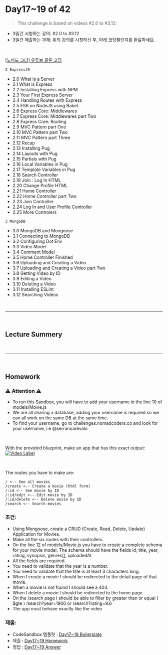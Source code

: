 
# Day17~19 of 42

> This challenge is based on videos #2.0 to #3.12:

- 3일간 시청하는 강의: #2.0 to #3.12
- 3일간 제출하는 과제: 위의 강의를 시청하신 후, 아래 코딩챌린지를 완료하세요.

<br/>

[[노마드 코더] 유튜브 클론 코딩](https://academy.nomadcoders.co/courses/enrolled/435438)

`2 ExpressJS`
- 2.0 What is a Server 
- 2.1 What is Express 
- 2.2 Installing Express with NPM 
- 2.3 Your First Express Server 
- 2.4 Handling Routes with Express 
- 2.5 ES6 on NodeJS using Babel 
- 2.6 Express Core: Middlewares 
- 2.7 Express Core: Middlewares part Two 
- 2.8 Express Core: Routing 
- 2.9 MVC Pattern part One 
- 2.10 MVC Pattern part Two 
- 2.11 MVC Pattern part Three 
- 2.12 Recap 
- 2.13 Installing Pug 
- 2.14 Layouts with Pug 
- 2.15 Partials with Pug 
- 2.16 Local Variables in Pug 
- 2.17 Template Variables in Pug 
- 2.18 Search Controller 
- 2.19 Join : Log In HTML 
- 2.20 Change Profile HTML 
- 2.21 Home Controller 
- 2.22 Home Controller part Two 
- 2.23 Join Controller 
- 2.24 Log In and User Profile Controller 
- 2.25 More Controlers 
 
`3 MongoDB`
- 3.0 MongoDB and Mongoose 
- 3.1 Connecting to MongoDB 
- 3.2 Configuring Dot Env 
- 3.3 Video Model 
- 3.4 Comment Model 
- 3.5 Home Controller Finished 
- 3.6 Uploading and Creating a Video 
- 3.7 Uploading and Creating a Video part Two 
- 3.8 Getting Video by ID 
- 3.9 Editing a Video 
- 3.10 Deleting a Video 
- 3.11 Installing ESLint 
- 3.12 Searching Videos 
 

<br/>

---

<br/>

## Lecture Summery

<br/>

---

<br/>

## Homework 

### ⚠️ Attention ⚠️
- To run this Sandbox, you will have to add your username in the line 10 of models/Movie.js
- We are all sharing a database, adding your username is required so we can all work on the same DB at the same time.
- To find your username, go to challenges.nomadcoders.co and look for your username, i.e @serranoarevalo

 
<br/>


With the provided blueprint, make an app that has this exact output: 
[![Video Label](http://img.youtube.com/vi/eeFLsUzNy7g/0.jpg)](https://youtu.be/eeFLsUzNy7g)

<br/>

The routes you have to make are:
```
/ <-- See all movies
/create <-- Create a movie (html form)
/:id <-- See movie by ID
/:id/edit <-- Edit movie by ID
/:id/delete <-- Delete movie by ID
/search <-- Search movies
```

### 조건:
- Using Mongoose, create a CRUD (Create, Read, Delete, Update) Application for Movies.
- Make all the six routes with their controllers.
- On the line 12 of models/Movie.js you have to create a complete schema for your movie model. The schema should have the fields id, title, year, rating, synopsis, genres[], uploadedAt
- All the fields are required.
- You need to validate that the year is a number.
- You need to validate that the title is at least 3 characters long.
- When I create a movie I should be redirected to the detail page of that movie.
- When a movie is not found I should see a 404.
- When I delete a movie I should be redirected to the home page.
- On the /search page I should be able to filter by greater than or equal ( $gte ) /search?year=1900 or /search?rating=9.6
- The app must behave exactly like the video


### 제출:
- CodeSandbox 템플릿 : [Day17~19 Boilerplate](https://codesandbox.io/s/day-17-18-19-blueprint-1ub1z)
- 제출 : [Day17~19 Homework](https://codesandbox.io/s/day-17-18-19-blueprint-n418t)
- 정답 : [Day17~19 Answer](https://codesandbox.io/s/day-17-18-19-solution-gp1yx)